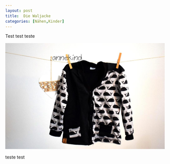 ```yaml
---
layout: post
title:  Die Waljacke
categories: [Nähen,Kinder]
---
```


Test test teste

![](/images/2021-12-19-waljacke.JPG)


teste test
